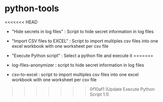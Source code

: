 # python-tools

<<<<<<< HEAD
- "Hide secrets in log files" : Script to hide secret information in log files

- "Import CSV files to EXCEL" : Script to import multiples csv files into one excel workbook with one worksheet per csv file

- "Execute Python script" : Select a python file and execute it
=======
- log-files-anonymizer : script to hide secret information in log files

- csv-to-excel : script to import multiples csv files into one excel workbook with one worksheet per csv file
>>>>>>> 0f10af1 (Update Execute Python Script 1.1)
